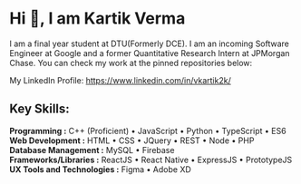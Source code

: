 # Hi 👋, I am Kartik Verma


I am a final year student at DTU(Formerly DCE). I am an incoming Software Engineer at Google and a former Quantitative Research Intern at JPMorgan Chase. You can check my work at the pinned repositories below: 

My LinkedIn Profile: https://www.linkedin.com/in/vkartik2k/

## Key Skills: 
**Programming :** C++ (Proficient) • JavaScript • Python • TypeScript • ES6    
**Web Development :** HTML • CSS • JQuery • REST • Node • PHP    
**Database Management :** MySQL • Firebase    
**Frameworks/Libraries :** ReactJS • React Native • ExpressJS • PrototypeJS    
**UX Tools and Technologies :** Figma • Adobe XD   
